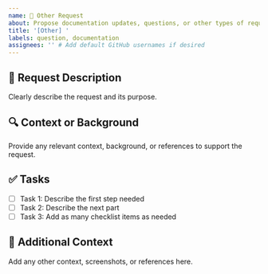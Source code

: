 ```yaml
---
name: 📝 Other Request
about: Propose documentation updates, questions, or other types of requests
title: '[Other] '
labels: question, documentation
assignees: '' # Add default GitHub usernames if desired
---
```


## 📝 Request Description

Clearly describe the request and its purpose.

## 🔍 Context or Background

Provide any relevant context, background, or references to support the request.

## ✅ Tasks

- [ ] Task 1: Describe the first step needed
- [ ] Task 2: Describe the next part
- [ ] Task 3: Add as many checklist items as needed

## 📎 Additional Context

Add any other context, screenshots, or references here.
